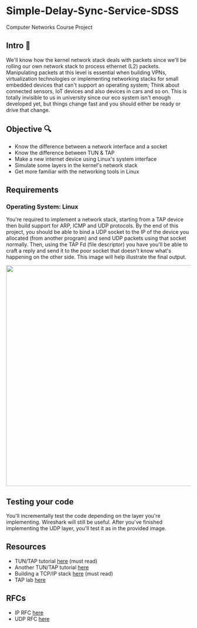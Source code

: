 # Simple-Delay-Sync-Service-SDSS
Computer Networks Course Project

## Intro 🚪
We'll know how the kernel network stack deals with packets since we'll be rolling our own network stack to process ethernet (L2) packets.
Manipulating packets at this level is essential when building VPNs, virtualization technologies or implementing networking stacks for small embedded devices that can't support an operating system; Think about connected sensors, IoT devices and also devices in cars and so on.
This is totally invisible to us in university since our eco system isn't enough developed yet, but things change fast and you should either be ready or drive that change. 

## Objective 🔍
* Know the difference between a network interface and a socket
* Know the difference between TUN & TAP
* Make a new internet device using Linux's system interface
* Simulate some layers in the kernel's network stack
* Get more familiar with the networking tools in Linux

## Requirements
### Operating System: Linux
You're required to implement a network stack, starting from a TAP device then build support for ARP, ICMP and UDP protocols.
By the end of this project, you should be able to bind a UDP socket to the IP of the device you allocated (from another program) and send UDP packets using that socket normally. Then, using the TAP Fd (file descriptor) you have you'll be able to craft a reply and send it to the poor socket that doesn't know what's happening on the other side. This image will help illustrate the final output.

<p align="center">
  <img src="https://github.com/OmarReda/Simple-Delay-Sync-Service-SDSS/blob/main/Diagram.png" width="600">
</p>

## Testing your code
You'll incrementally test the code depending on the layer you're implementing. Wireshark will still be useful.
After you've finished implementing the UDP layer, you'll test it as in the provided image.

## Resources
* TUN/TAP tutorial <a href="https://web.archive.org/web/20200422190936/https://hechao.li/2018/05/21/Tun-Tap-Interface/" target="blank">here</a> (must read)
* Another TUN/TAP tutorial <a href="https://web.archive.org/web/20200422190936/https://hechao.li/2018/05/21/Tun-Tap-Interface/" target="blank">here</a> 
* Building a TCP/IP stack <a href="https://web.archive.org/web/20200422190936/https://hechao.li/2018/05/21/Tun-Tap-Interface/" target="blank">here</a> (must read)
* TAP lab <a href="https://hechao.li/2018/06/08/TAP-Interface-Lab/" target="blank">here</a>

## RFCs
* IP RFC <a href="https://tools.ietf.org/html/rfc791" target="blank">here</a>
* UDP RFC <a href="https://tools.ietf.org/html/rfc768" target="blank">here</a>
